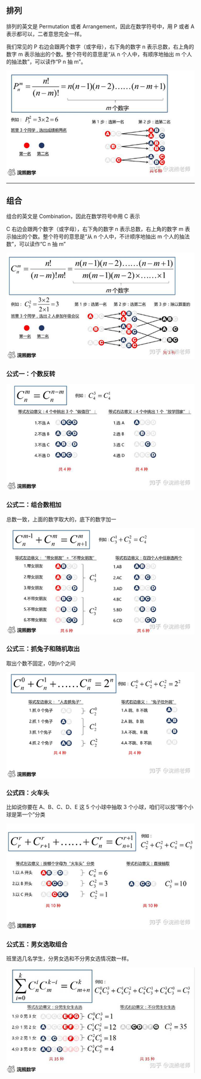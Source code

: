 
## 排列
排列的英文是 Permutation 或者 Arrangement，因此在数学符号中，用 P 或者 A 表示都可以，二者意思完全一样。

我们常见的 P 右边会跟两个数字（或字母），右下角的数字 n 表示总数，右上角的数字 m 表示抽出的个数。整个符号的意思是“从 n 个人中，有顺序地抽出 m 个人的抽法数”，可以读作“P n 抽 m”。

![](./pic/P&C1.png)

----

## 组合
组合的英文是 Combination，因此在数学符号中用 C 表示

C 右边会跟两个数字（或字母），右下角的数字 n 表示总数，右上角的数字 m 表示抽出的个数。整个符号的意思是“从 n 个人中，不计顺序地抽出 m 个人的抽法数”，可以读作“C n 抽 m”

![](./pic/P&C2.png)


### 公式一：个数反转

![](./pic/P&C3.png)


### 公式二：组合数相加

总数一致，上面的数字取大的，底下的数字加一

![](./pic/P&C4.png)


### 公式三：抓兔子和随机取出

取出个数不固定，0到n个之间

![](./pic/P&C5.png)


### 公式四：火车头

比如说你要在 A、B、C、D、E 这 5 个小球中抽取 3 个小球，咱们可以按“哪个小球是第一个”分类

![](./pic/P&C6.png)


### 公式五：男女选取组合

班里选几名学生，分男女选和不分男女选情况数一样。

![](./pic/P&C7.png)
